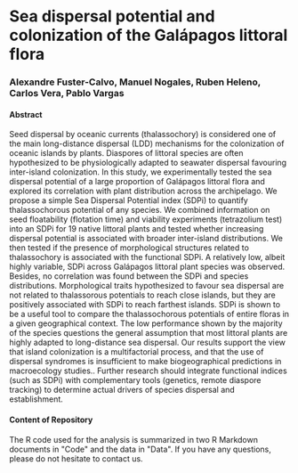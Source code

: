 # Sea dispersal potential and colonization of the Galápagos littoral flora
### Alexandre Fuster-Calvo, Manuel Nogales, Ruben Heleno, Carlos Vera, Pablo Vargas 

#### Abstract 
Seed dispersal by oceanic currents (thalassochory) is considered one of the main long-distance dispersal (LDD) mechanisms for the colonization of oceanic islands by plants. Diaspores of littoral species are often hypothesized to be physiologically adapted to seawater dispersal favouring inter-island colonization. In this study, we experimentally tested the sea dispersal potential  of a large proportion of Galápagos littoral flora and explored its correlation with plant distribution across the archipelago. We propose a simple Sea Dispersal Potential index (SDPi) to quantify thalassochorous potential  of any species. 
We combined information on seed floatability (flotation time) and viability experiments (tetrazolium test) into an SDPi for 19 native littoral plants and tested whether increasing dispersal potential is associated with broader inter-island distributions. We then tested if the presence of morphological structures related to thalassochory is associated with the functional SDPi.
A relatively low, albeit highly variable, SDPi across Galápagos littoral plant species was observed. Besides, no correlation was found between the SDPi and species distributions. Morphological traits hypothesized to favour sea dispersal are not related to thalassorous potentials to reach close islands, but they are positively associated with SDPi to reach farthest islands. 
SDPi is shown  to be a useful tool to compare the thalassochorous potentials of entire floras in a given geographical context. The low performance shown by the majority of the species questions the general assumption that most littoral plants are highly adapted to long-distance sea dispersal. Our results support the view that island colonization is a multifactorial process, and that the use of dispersal syndromes is insufficient to make biogeographical predictions in macroecology studies.. Further research should integrate functional indices (such as SDPi) with complementary tools (genetics, remote diaspore tracking) to determine actual drivers of species dispersal and establishment.


#### Content of Repository
The R code used for the analysis is summarized in two R Markdown documents in "Code" and the data in "Data". If you have any questions, please do not hesitate to contact us.


